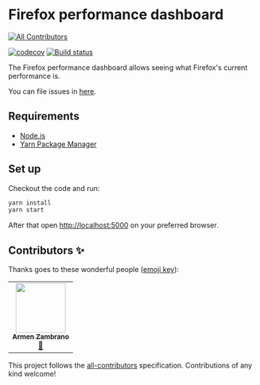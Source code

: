 # Firefox performance dashboard
<!-- ALL-CONTRIBUTORS-BADGE:START - Do not remove or modify this section -->
[![All Contributors](https://img.shields.io/badge/all_contributors-1-orange.svg?style=flat-square)](#contributors-)
<!-- ALL-CONTRIBUTORS-BADGE:END -->

[![codecov](https://codecov.io/gh/mozilla-frontend-infra/firefox-performance-dashboard/branch/master/graph/badge.svg)](https://codecov.io/gh/mozilla-frontend-infra/firefox-performance-dashboard)
[![Build status][travis-image]][travis-url]

The Firefox performance dashboard allows seeing what Firefox's current performance is.

You can file issues in [here](https://github.com/mozilla-frontend-infra/firefox-performance-dashboard/issues).

## Requirements

* [Node.js](https://nodejs.org)
* [Yarn Package Manager](https://yarnpkg.com/en/docs/install)

## Set up

Checkout the code and run:

```bash
yarn install
yarn start
```

After that open <http://localhost:5000> on your preferred browser.

[travis-image]: https://travis-ci.org/mozilla-frontend-infra/firefox-performance-dashboard.svg?branch=master
[travis-url]: https://travis-ci.org/mozilla-frontend-infra/firefox-performance-dashboard

## Contributors ✨

Thanks goes to these wonderful people ([emoji key](https://allcontributors.org/docs/en/emoji-key)):

<!-- ALL-CONTRIBUTORS-LIST:START - Do not remove or modify this section -->
<!-- prettier-ignore-start -->
<!-- markdownlint-disable -->
<table>
  <tr>
    <td align="center"><a href="https://armenzg.com"><img src="https://avatars2.githubusercontent.com/u/44410?v=4" width="100px;" alt=""/><br /><sub><b>Armen Zambrano</b></sub></a><br /><a href="#projectManagement-armenzg" title="Project Management">📆</a></td>
  </tr>
</table>

<!-- markdownlint-enable -->
<!-- prettier-ignore-end -->
<!-- ALL-CONTRIBUTORS-LIST:END -->

This project follows the [all-contributors](https://github.com/all-contributors/all-contributors) specification. Contributions of any kind welcome!